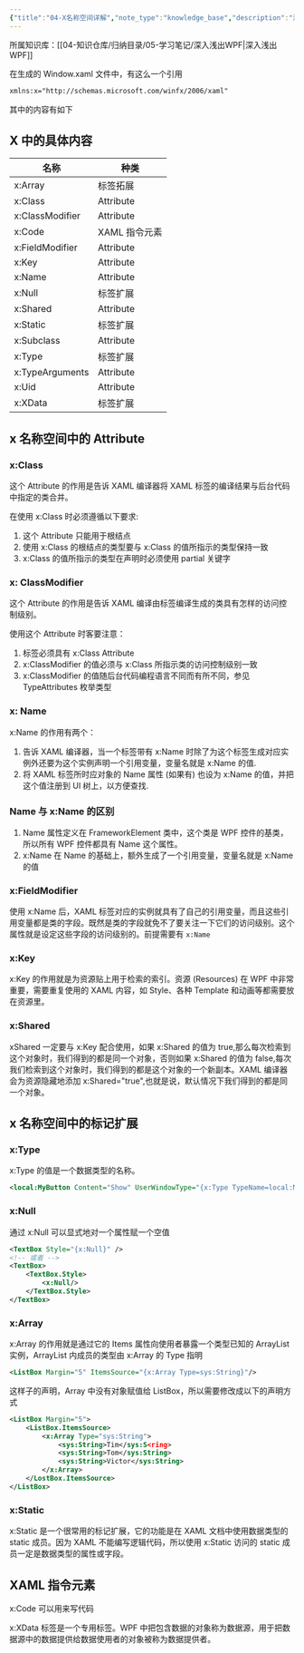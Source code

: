 ```yaml
---
{"title":"04-X名称空间详解","note_type":"knowledge_base","description":"深入浅出WPF第四章的学习笔记","tags":["WPF"],"create_time":"2024-03-05","update_time":"2025-02-19","dg-home":false,"dg-publish":true,"aliase":null,"root":"深入浅出WPF","permalink":"/04-知识仓库/知识单元/05-学习笔记/深入浅出WPF/04-X名称空间详解/","dgPassFrontmatter":true,"noteIcon":"","created":"2024-03-05","updated":"2025-02-19"}
---
```



所属知识库：[[04-知识仓库/归纳目录/05-学习笔记/深入浅出WPF\|深入浅出WPF]]

在生成的 Window.xaml 文件中，有这么一个引用

```xml
xmlns:x="http://schemas.microsoft.com/winfx/2006/xaml"
```

其中的内容有如下

## X 中的具体内容

| 名称            | 种类          |
| --------------- | ------------- |
| x:Array         | 标签拓展      |
| x:Class         | Attribute     |
| x:ClassModifier | Attribute     |
| x:Code          | XAML 指令元素 |
| x:FieldModifier | Attribute     |
| x:Key           | Attribute     |
| x:Name          | Attribute     |
| x:Null          | 标签扩展      |
| x:Shared        | Attribute     |
| x:Static        | 标签扩展      |
| x:Subclass      | Attribute     |
| x:Type          | 标签扩展      |
| x:TypeArguments | Attribute     |
| x:Uid           | Attribute     |
| x:XData         | 标签扩展      |

## x 名称空间中的 Attribute

### x:Class

这个 Attribute 的作用是告诉 XAML 编译器将 XAML 标签的编译结果与后台代码中指定的类合并。

在使用 x:Class 时必须遵循以下要求:

1. 这个 Attribute 只能用于根结点
2. 使用 x:Class 的根结点的类型要与 x:Class 的值所指示的类型保持一致
3. x:Class 的值所指示的类型在声明时必须使用 partial 关键字

### x: ClassModifier

这个 Attribute 的作用是告诉 XAML 编译由标签编译生成的类具有怎样的访问控制级别。

使用这个 Attribute 时客要注意：

1. 标签必须具有 x:Class Attribute
2. x:ClassModifier 的值必须与 x:Class 所指示类的访问控制级别一致
3. x:ClassModifier 的值随后台代码编程语言不同而有所不同，参见 TypeAttributes 枚举类型

### x: Name

x:Name 的作用有两个：

1. 告诉 XAML 编译器，当一个标签带有 x:Name 时除了为这个标签生成对应实例外还要为这个实例声明一个引用变量，变量名就是 x:Name 的值.
2. 将 XAML 标签所时应对象的 Name 属性 (如果有) 也设为 x:Name 的值，并把这个值注册到 UI 树上，以方便查找.

### Name 与 x:Name 的区别

1. Name 属性定义在 FrameworkElement 类中，这个类是 WPF 控件的基类，所以所有 WPF 控件都具有 Name 这个属性。
2. x:Name 在 Name 的基础上，额外生成了一个引用变量，变量名就是 x:Name 的值

### x:FieldModifier

使用 x:Name 后，XAML 标签对应的实例就具有了自己的引用变量，而且这些引用变量都是类的字段。既然是类的字段就免不了要关注一下它们的访问级别。这个属性就是设定这些字段的访问级别的。前提需要有 `x:Name`

### x:Key

x:Key 的作用就是为资源贴上用于检索的索引。资源 (Resources) 在 WPF 中非常重要，需要重复使用的 XAML 内容，如 Style、各种 Template 和动画等都需要放在资源里。

### x:Shared

xShared 一定要与 x:Key 配合使用，如果 x:Shared 的值为 true,那么每次检索到这个对象时，我们得到的都是同一个对象，否则如果 x:Shared 的值为 false,每次我们检索到这个对象时，我们得到的都是这个对象的一个新副本。XAML 编译器会为资源隐藏地添加 x:Shared="true",也就是说，默认情况下我们得到的都是同一个对象。

## x 名称空间中的标记扩展

### x:Type

x:Type 的值是一个数据类型的名称。

```xml
<local:MyButton Content="Show" UserWindowType="{x:Type TypeName=local:MyWindow}" Margin="5"/>
```

### x:Null

通过 x:Null 可以显式地对一个属性赋一个空值

```xml
<TextBox Style="{x:Null}" />
<!-- 或者 -->
<TextBox>
	<TextBox.Style>
		<x:Null/>
	</TextBox.Style>
</TextBox>
```

### x:Array

x:Array 的作用就是通过它的 Items 属性向使用者暴露一个类型已知的 ArrayList 实例，ArrayList 内成员的类型由 x:Array 的 Type 指明

```xml
<ListBox Margin="5" ItemsSource="{x:Array Type=sys:String}"/>
```

这样子的声明，Array 中没有对象赋值给 ListBox，所以需要修改成以下的声明方式

```xml
<ListBox Margin="5">
	<ListBox.ItemsSource>
		<x:Array Type="sys:String">
			<sys:String>Tim</sys:S<ring>
			<sys:String>Tom</sys:String>
			<sys:String>Victor</sys:String>
		</x:Array>
	</LostBox.ItemsSource>
</ListBox>
```

### x:Static

x:Static 是一个很常用的标记扩展，它的功能是在 XAML 文档中使用数据类型的 static 成员。因为 XAML 不能编写逻辑代码，所以使用 x:Static 访问的 static 成员一定是数据类型的属性或字段。

## XAML 指令元素

x:Code 可以用来写代码

x:XData 标签是一个专用标签。WPF 中把包含数据的对象称为数据源，用于把数据源中的数据提供给数据使用者的对象被称为数据提供者。
